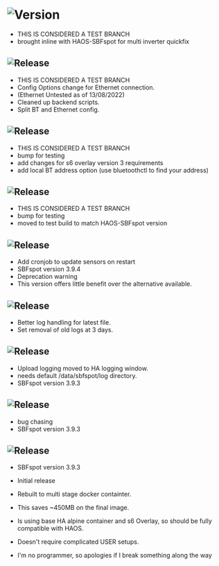 <!-- https://developers.home-assistant.io/docs/add-ons/presentation#keeping-a-changelog -->

# ![Version](https://img.shields.io/badge/dynamic/yaml?label=Version&query=%24.version&url=https%3A%2F%2Fraw.githubusercontent.com%2Fhabuild%2Fhassio-addons%2Fmain%2Fsbfspot%2Fconfig.yaml)

- THIS IS CONSIDERED A TEST BRANCH
- brought inline with HAOS-SBFspot for multi inverter quickfix

## ![Release][release-shield-2022-8-3]

[release-shield-2022-8-3]: https://img.shields.io/badge/version-2022.8.3-blue.svg


- THIS IS CONSIDERED A TEST BRANCH
- Config Options change for Ethernet connection.
- (Ethernet Untested as of 13/08/2022)
- Cleaned up backend scripts.
- Split BT and Ethernet config.

## ![Release][release-shield-2022-7-3]

[release-shield-2022-7-3]: https://img.shields.io/badge/version-2022.7.3-blue.svg

- THIS IS CONSIDERED A TEST BRANCH
- bump for testing
- add changes for s6 overlay version 3 requirements
- add local BT address option (use bluetoothctl to find your address)

## ![Release][release-shield-2022-3-6]

[release-shield-2022-3-6]: https://img.shields.io/badge/version-2022.3.6-blue.svg

- THIS IS CONSIDERED A TEST BRANCH
- bump for testing
- moved to test build to match HAOS-SBFspot version

## ![Release][release-shield-2022-3-5]

[release-shield-2022-3-5]: https://img.shields.io/badge/version-2022.3.5-blue.svg

- Add cronjob to update sensors on restart
- SBFspot version 3.9.4
- Deprecation warning
- This version offers little benefit over the alternative available.

## ![Release][release-shield-2022-3-4]

[release-shield-2022-3-4]: https://img.shields.io/badge/version-2022.3.4-blue.svg

- Better log handling for latest file.
- Set removal of old logs at 3 days.

## ![Release][release-shield-2022-3-3]

[release-shield-2022-3-3]: https://img.shields.io/badge/version-2022.3.3-blue.svg

- Upload logging moved to HA logging window.
- needs default /data/sbfspot/log directory.
- SBFspot version 3.9.3

## ![Release][release-shield-2022-3-2]

[release-shield-2022-3-2]: https://img.shields.io/badge/version-2022.3.2-blue.svg

- bug chasing
- SBFspot version 3.9.3

## ![Release][release-shield]

[release-shield]: https://img.shields.io/badge/version-2022.3.1-blue.svg

- SBFspot version 3.9.3
- Initial release
- Rebuilt to multi stage docker containter.
- This saves ~450MB on the final image.
- Is using base HA alpine container and s6 Overlay, so should be fully compatible with HAOS.
- Doesn't require complicated USER setups.

- I'm no programmer, so apologies if I break something along the way
